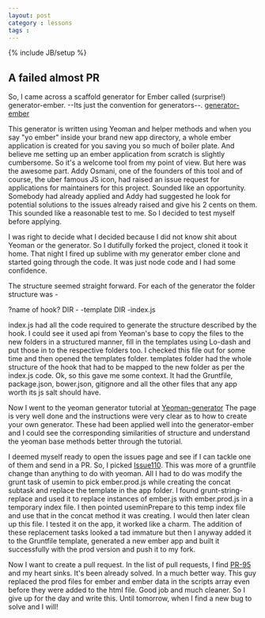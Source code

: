 ```yaml
---
layout: post
category : lessons
tags : 
---
```

{% include JB/setup %}

## A failed almost PR

So, I came across a scaffold generator for Ember called (surprise!) generator-ember. --Its just the convention for generators--. [generator-ember](https://github.com/yeoman/generator-ember)

This generator is written using Yeoman and helper methods and when you say "yo ember" inside your brand new app directory, a whole ember application is created for you saving you so much of boiler plate. And believe me setting up an ember application from scratch is slightly cumbersome. So it's a welcome tool from my point of view.
But here was the awesome part. Addy Osmani, one of the founders of this tool and of course, the uber famous JS icon, had raised an issue request for applications for maintainers for this project. Sounded like an opportunity. Somebody had already applied and Addy had suggested he look for potential solutions to the issues already raised and give his 2 cents on them. This sounded like a reasonable test to me. So I decided to test myself before applying.

I was right to decide what I decided because I did not know shit about Yeoman or the generator. So I dutifully forked the project, cloned it took it home. That night I fired up sublime with my generator ember clone and started going through the code. It was just node code and I had some confidence.

The structure seemed straight forward. For each of the generator the folder structure was -

?name of hook? DIR -
	-template DIR
	-index.js

index.js had all the code required to generate the structure described by the hook. I could see it used api from Yeoman's base to copy the files to the new folders in a structured manner, fill in the templates using Lo-dash and put those in to the respective folders too. I checked this file out for some time and then opened the templates folder.
templates folder had the whole structure of the hook that had to be mapped to the new folder as per the index.js code. Ok, so this gave me some context. It had the Gruntfile, package.json, bower.json, gitignore and all the other files that any app worth its js salt should have.

Now I went to the yeoman generator tutorial at [Yeoman-generator](http://yeoman.io/generators.html)
The page is very well done and the instructions were very clear as to how to create your own generator. These had been applied well into the generator-ember and I could see the corresponding similarities of structure and understand the yeoman base methods better through the tutorial. 

I deemed myself ready to open the issues page and see if I can tackle one of them and send in a PR.
So, I picked [Issue110](https://github.com/yeoman/generator-ember/issues/110). This was more of a gruntfile change than anything to do with yeoman. All I had to do was modify the grunt task of usemin to pick ember.prod.js while creating the concat subtask and replace the template in the app folder.
I found grunt-string-replace and used it to replace instances of ember.js with ember.prod.js in a temporary index file. I then pointed useminPrepare to this temp index file and use that in the concat method it was creating. I would then later clean up this file. I tested it on the app, it worked like a charm. The addition of these replacement tasks looked a tad immature but then I anyway added it to the Gruntfile template, generated a new ember app and built it successfully with the prod version and push it to my fork.

Now I want to create a pull request. In the list of pull requests, I find [PR-95](https://github.com/yeoman/generator-ember/pull/95) and my heart sinks. It's been already solved. In a much better way. This guy replaced the prod files for ember and ember data in the scripts array even before they were added to the html file. Good job and much cleaner. So I give up for the day and write this. Until tomorrow, when I find a new bug to solve and I will!